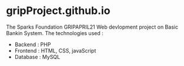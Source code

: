 # gripProject.github.io
The Sparks Foundation GRIPAPRIL21 Web devlopment project on Basic Bankin System.
The technologies used :
- Backend : PHP
- Frontend : HTML, CSS, javaScript
- Database : MySQL

